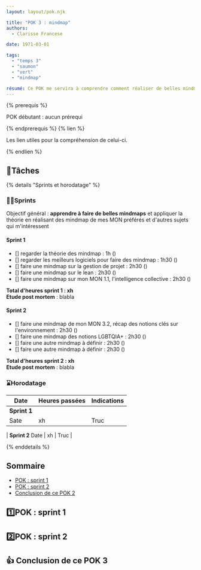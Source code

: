 ```yaml
---
layout: layout/pok.njk

title: "POK 3 : mindmap"
authors:
  - Clarisse Francese

date: 1971-03-01

tags: 
  - "temps 3"
  - "saumon"
  - "vert"
  - "mindmap"

résumé: Ce POK me servira à comprendre comment réaliser de belles mindmap et à mettre sous forme de mindmap mes MON préférés ou d'autres sujets qui m'intéressent
---
```


{% prerequis %}

POK débutant : aucun prérequi

{% endprerequis %}
{% lien %}

Les lien utiles pour la compréhension de celui-ci.

{% endlien %}

## 📌Tâches

{% details "Sprints et horodatage" %}
### 🏃‍➡️Sprints

Objectif général : **apprendre à faire de belles mindmaps** et appliquer la théorie en réalisant des mindmap de mes MON préférés et d'autres sujets qui m'intéressent

#### Sprint 1

- [] regarder la théorie des mindmap : 1h ()
- [] regarder les meilleurs logiciels pour faire des mindmap : 1h30 ()
- [] faire une mindmap sur la gestion de projet : 2h30 ()
- [] faire une mindmap sur le lean : 2h30 ()
- [] faire une mindmap sur mon MON 1.1, l'intelligence collective : 2h30 ()

**Total d'heures sprint 1 : xh**    
**Etude post mortem** : blabla

#### Sprint 2

- [] faire une mindmap de mon MON 3.2, récap des notions clés sur l'environnement : 2h30 ()
- [] faire une mindmap des notions LGBTQIA+ : 2h30 ()
- [] faire une autre mindmap à définir : 2h30 ()
- [] faire une autre mindmap à définir : 2h30 ()

**Total d'heures sprint 2 : xh**   
**Etude post mortem** : blabla

### ⌛Horodatage

| Date | Heures passées | Indications |
| -------- | -------- |-------- |
| **Sprint 1**
Sate  | xh  | Truc |

| **Sprint 2**
Date  | xh  | Truc |

{% enddetails %}

## Sommaire

- [POK : sprint 1](#POK1)
- [POK : sprint 2](#POK2)
- [Conclusion de ce POK 2](#conclusion)

<h2 id=POK1> 1️⃣POK : sprint 1</h2>

<h2 id=POK2> 2️⃣POK : sprint 2</h2>

<h2 id=conclusion> 👍 Conclusion de ce POK 3</h2>
